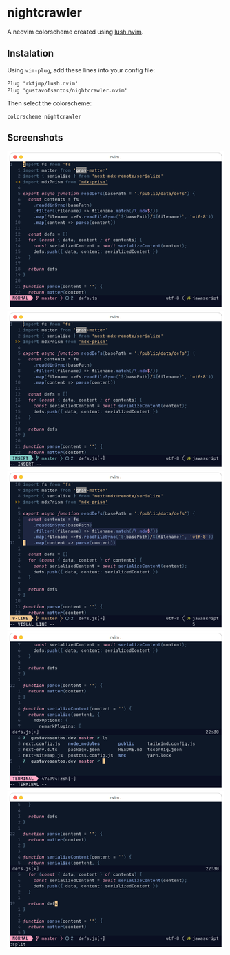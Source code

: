 # nightcrawler

A neovim colorscheme created using [lush.nvim](https://github.com/rktjmp/lush.nvim).

## Instalation

Using `vim-plug`, add these lines into your config file:

```vim
Plug 'rktjmp/lush.nvim'
Plug 'gustavofsantos/nightcrawler.nvim'
```

Then select the colorscheme:

```vim
colorscheme nightcrawler
```

## Screenshots

![](./screenshots/nightcrawler.png)
![](./screenshots/nightcrawler-insert.png)
![](./screenshots/nightcrawler-visual.png)
![](./screenshots/nightcrawler-term.png)
![](./screenshots/nightcrawler-split.png)
